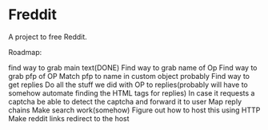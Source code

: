# Freddit
A project to free Reddit.


Roadmap:

  find way to grab main text(DONE)
  Find way to grab name of Op
  Find way to grab pfp of OP
  Match pfp to name in custom object probably
  Find way to get replies
  Do all the stuff we did with OP to replies(probably will have to somehow automate finding the HTML tags for replies)
  In case it requests a captcha be able to detect the captcha and forward it to user
  Map reply chains
  Make search work(somehow)
  Figure out how to host this using HTTP
  Make reddit links redirect to the host

